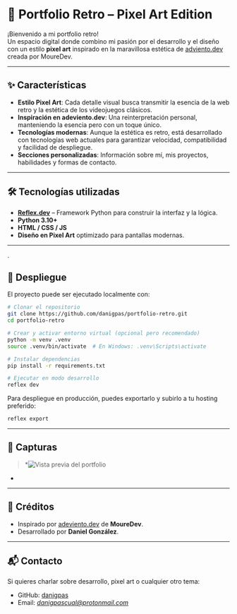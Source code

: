
# 🎨 Portfolio Retro – Pixel Art Edition

¡Bienvenido a mi portfolio retro!  
Un espacio digital donde combino mi pasión por el desarrollo y el diseño con un estilo **pixel art** inspirado en la maravillosa estética de [adviento.dev](https://adviento.dev) creada por MoureDev.

---

## ✨ Características

- **Estilo Pixel Art**: Cada detalle visual busca transmitir la esencia de la web retro y la estética de los videojuegos clásicos.
- **Inspiración en adeviento.dev**: Una reinterpretación personal, manteniendo la esencia pero con un toque único.
- **Tecnologías modernas**: Aunque la estética es retro, está desarrollado con tecnologías web actuales para garantizar velocidad, compatibilidad y facilidad de despliegue.
- **Secciones personalizadas**: Información sobre mí, mis proyectos, habilidades y formas de contacto.

---

## 🛠️ Tecnologías utilizadas

- **[Reflex.dev](https://reflex.dev/)** – Framework Python para construir la interfaz y la lógica.
- **Python 3.10+**
- **HTML / CSS / JS**
- **Diseño en Pixel Art** optimizado para pantallas modernas.

---
 .
## 🚀 Despliegue

El proyecto puede ser ejecutado localmente con:

```bash
# Clonar el repositorio
git clone https://github.com/danigpas/portfolio-retro.git
cd portfolio-retro

# Crear y activar entorno virtual (opcional pero recomendado)
python -m venv .venv
source .venv/bin/activate  # En Windows: .venv\Scripts\activate

# Instalar dependencias
pip install -r requirements.txt

# Ejecutar en modo desarrollo
reflex dev
````

Para despliegue en producción, puedes exportarlo y subirlo a tu hosting preferido:

```bash
reflex export
```

---

## 📸 Capturas

> *![Vista previa del portfolio](assets/foto_portfolio.PNG)
*

---

## 📜 Créditos

* Inspirado por [adeviento.dev](https://adviento.dev) de **MoureDev**.
* Desarrollado por **Daniel González**.

---

## 📬 Contacto

Si quieres charlar sobre desarrollo, pixel art o cualquier otro tema:

* GitHub: [danigpas](https://github.com/danigpas)
* Email: *danigpascual@protonmail.com*

